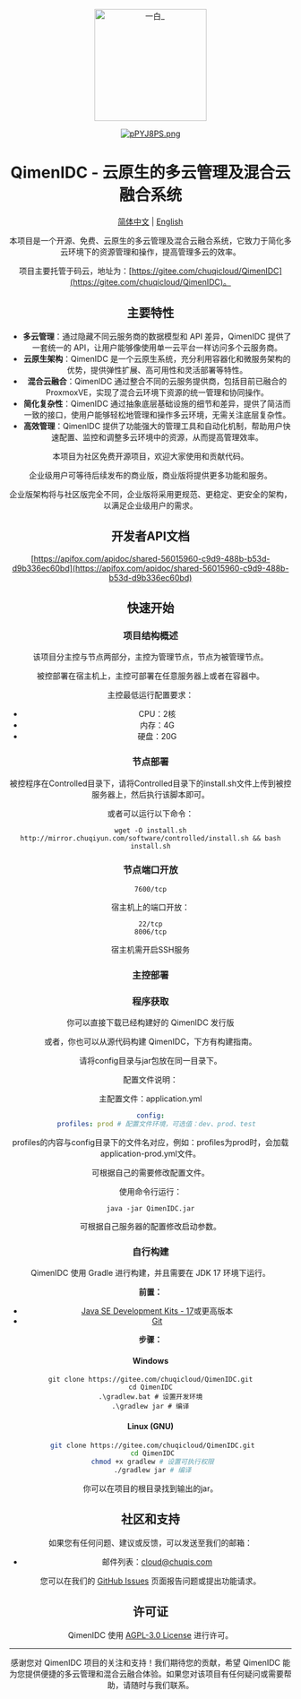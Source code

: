 <p align="center">
  <a href="#"><img src="https://s1.ax1x.com/2023/08/23/pPYJ8PS.png" width="200" height="200" alt="一白_"></a>
</p>
<div align="center">

[![pPYJ8PS.png](https://s1.ax1x.com/2023/08/23/pPYJ8PS.png)](https://imgse.com/i/pPYJ8PS)

# QimenIDC - 云原生的多云管理及混合云融合系统

[简体中文](./README.md) | [English](./README.en.md)

本项目是一个开源、免费、云原生的多云管理及混合云融合系统，它致力于简化多云环境下的资源管理和操作，提高管理多云的效率。

项目主要托管于码云，地址为：[https://gitee.com/chuqicloud/QimenIDC](https://gitee.com/chuqicloud/QimenIDC)。

## 主要特性

- **多云管理**：通过隐藏不同云服务商的数据模型和 API 差异，QimenIDC 提供了一套统一的 API，让用户能够像使用单一云平台一样访问多个云服务商。
- **云原生架构**：QimenIDC 是一个云原生系统，充分利用容器化和微服务架构的优势，提供弹性扩展、高可用性和灵活部署等特性。
- **混合云融合**：QimenIDC 通过整合不同的云服务提供商，包括目前已融合的 ProxmoxVE，实现了混合云环境下资源的统一管理和协同操作。
- **简化复杂性**：QimenIDC 通过抽象底层基础设施的细节和差异，提供了简洁而一致的接口，使用户能够轻松地管理和操作多云环境，无需关注底层复杂性。
- **高效管理**：QimenIDC 提供了功能强大的管理工具和自动化机制，帮助用户快速配置、监控和调整多云环境中的资源，从而提高管理效率。

本项目为社区免费开源项目，欢迎大家使用和贡献代码。

企业级用户可等待后续发布的商业版，商业版将提供更多功能和服务。

企业版架构将与社区版完全不同，企业版将采用更规范、更稳定、更安全的架构，以满足企业级用户的需求。

## 开发者API文档

[https://apifox.com/apidoc/shared-56015960-c9d9-488b-b53d-d9b336ec60bd](https://apifox.com/apidoc/shared-56015960-c9d9-488b-b53d-d9b336ec60bd)

## 快速开始

### 项目结构概述

该项目分主控与节点两部分，主控为管理节点，节点为被管理节点。

被控部署在宿主机上，主控可部署在任意服务器上或者在容器中。

主控最低运行配置要求：

- CPU：2核
- 内存：4G
- 硬盘：20G

### 节点部署

被控程序在Controlled目录下，请将Controlled目录下的install.sh文件上传到被控服务器上，然后执行该脚本即可。

或者可以运行以下命令：

```shell
wget -O install.sh http://mirror.chuqiyun.com/software/controlled/install.sh && bash install.sh
```

### 节点端口开放
    
    7600/tcp

宿主机上的端口开放：

    22/tcp
    8006/tcp

宿主机需开启SSH服务

### 主控部署

### 程序获取

你可以直接下载已经构建好的 QimenIDC 发行版

或者，你也可以从源代码构建 QimenIDC，下方有构建指南。

请将config目录与jar包放在同一目录下。

配置文件说明：

主配置文件：application.yml

```yaml
config:
   profiles: prod # 配置文件环境，可选值：dev、prod、test
```
profiles的内容与config目录下的文件名对应，例如：profiles为prod时，会加载application-prod.yml文件。

可根据自己的需要修改配置文件。

使用命令行运行：

```shell
java -jar QimenIDC.jar
```

可根据自己服务器的配置修改启动参数。

### 自行构建

QimenIDC 使用 Gradle 进行构建，并且需要在 JDK 17 环境下运行。

**前置：**

- [Java SE Development Kits - 17](https://www.oracle.com/java/technologies/javase/jdk17-archive-downloads.html)或更高版本
- [Git](https://git-scm.com/downloads)

**步骤：**

#### Windows

   ```shell
   git clone https://gitee.com/chuqicloud/QimenIDC.git
   cd QimenIDC
   .\gradlew.bat # 设置开发环境
   .\gradlew jar # 编译
   ```

#### Linux (GNU)

   ```bash
    git clone https://gitee.com/chuqicloud/QimenIDC.git
    cd QimenIDC
    chmod +x gradlew # 设置可执行权限
    ./gradlew jar # 编译
   ```

你可以在项目的根目录找到输出的jar。



## 社区和支持

如果您有任何问题、建议或反馈，可以发送至我们的邮箱：

- 邮件列表：cloud@chuqis.com

您可以在我们的 [GitHub Issues](https://github.com/your-username/QimenIDC/issues) 页面报告问题或提出功能请求。

## 许可证

QimenIDC 使用 [AGPL-3.0 License](https://www.gnu.org/licenses/agpl-3.0.html) 进行许可。

---

感谢您对 QimenIDC 项目的关注和支持！我们期待您的贡献，希望 QimenIDC 能为您提供便捷的多云管理和混合云融合体验。如果您对该项目有任何疑问或需要帮助，请随时与我们联系。